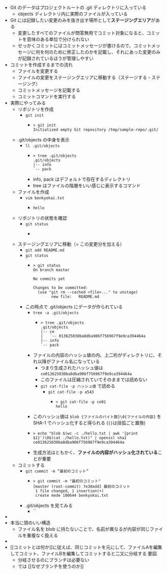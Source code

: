 - Git のデータはプロジェクトルートの .git ディレクトリに入っている
	- objects ディレクトリ内に実際のファイルが入っている
- Git には記録したい変更のみを抜き出す場所として**ステージングエリア**がある
	- 変更したすべてのファイルが問答無用でコミット対象になると、コミットを意味のある単位で分けられない
	- せっかくコミットにはコミットメッセージが書けるので、コミットメッセージに何を何のために修正したのかを記載し、それにあった変更のみが記録されているほうが管理しやすい
- コミットを作成するまでの流れ
	- ファイルを変更する
	- ファイルの変更をステージングエリアに移動する（ステージする・ステージング）
	- コミットメッセージを記載する
	- コミットコマンドを実行する
- 実際にやってみる
	- リポジトリを作成
		- `git init`
			- ```
			  > git init
			  Initialized empty Git repository /tmp/sample-repo/.git/
			  ```
	- .git/objects の中身を表示
		- `ll .git/objects`
			- ```
			  > tree .git/objects
			  .git/objects
			  |-- info
			  `-- pack
			  
			  ```
			- info, pack はデフォルトで存在するディレクトリ
			- tree はファイルの階層をいい感じに表示するコマンド
	- ファイルを作成
		- `vim benkyokai.txt`
			- ```
			  hello
			  ```
	- リポジトリの状態を確認
		- `git status`
			- ```
			  ```
	- ステージングエリアに移動（= この変更分を加える）
		- `git add README.md`
		- `git status`
			- ```
			  > git status
			  On branch master
			  
			  No commits yet
			  
			  Changes to be committed:
			    (use "git rm --cached <file>..." to unstage)
			          new file:   README.md
			  ```
		- この時点で .git/objects にデータが作られている
			- `tree -a .git/objects`
				- ```
				  > tree .git/objects
				  .git/objects
				  |-- ce
				  |   `-- 013625030ba8dba906f756967f9e9ca394464a
				  |-- info
				  `-- pack
				  ```
			- ファイルの内容のハッシュ値の内、上二桁がディレクトリに、それ以降がファイル名になっている
				- つまり生成されたハッシュ値は `ce013625030ba8dba906f756967f9e9ca394464a`
				- このファイルは圧縮されていてそのままでは読めない
				- `git cat-file -p ハッシュ値` で読める
					- `git cat-file -p a543`
						- ```
						  > git cat-file -p ce01
						  hello
						  ```
			- このハッシュ値は `blob {ファイルのバイト数}\0{ファイルの内容}` を SHA-1 でハッシュ化すると得られる (`{}`は括弧ごと置換)
			- ```
			  > echo "blob $(wc -c ./hello.txt | awk '{print $1}')\0$(cat ./hello.txt)" | openssl sha1
			  ce013625030ba8dba906f756967f9e9ca394464a
			  ```
			- 生成方法はともかく、**ファイルの内容がハッシュ化されている**ことが重要
	- コミットする
		- `git commit -m “最初のコミット”`
			- ```
			  > git commit -m "最初のコミット"
			  [master (root-commit) 7e38add] 最初のコミット
			   1 file changed, 1 insertion(+)
			   create mode 100644 benkyokai.txt
			  ```
		- .git/objects を見てみる
			- ``
-
- 本当に頭のいい構造
	- ファイル名を blob に持たないことで、名前が異なるが内容が同じファイルを重複なく扱える
-
- [[コミットとは何か]]に従えば、同じコミットを元にして、ファイルAを編集してコミット、ファイルBを編集してコミットすると二又に分岐する
  要図
	- 分岐させるのにブランチは必要ない
	- では [[なぜブランチを使うのか]]